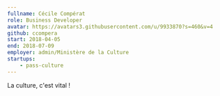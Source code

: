```yaml
---
fullname: Cécile Compérat
role: Business Developer
avatar: https://avatars3.githubusercontent.com/u/9933870?s=460&v=4
github: ccompera
start: 2018-04-05
end: 2018-07-09
employer: admin/Ministère de la Culture
startups:
    - pass-culture
---
```


La culture, c'est vital !
